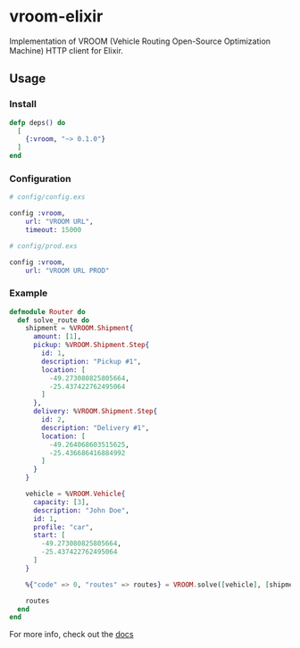 # vroom-elixir

Implementation of VROOM (Vehicle Routing Open-Source Optimization Machine) HTTP client for Elixir.

## Usage

### Install

```elixir
defp deps() do
  [
    {:vroom, "~> 0.1.0"}
  ]
end
```

### Configuration

```elixir
# config/config.exs

config :vroom,
    url: "VROOM URL",
    timeout: 15000

# config/prod.exs

config :vroom,
    url: "VROOM URL PROD"
```

### Example

```elixir
defmodule Router do
  def solve_route do
    shipment = %VROOM.Shipment{
      amount: [1],
      pickup: %VROOM.Shipment.Step{
        id: 1,
        description: "Pickup #1",
        location: [
          -49.273080825805664,
          -25.437422762495064
        ]
      },
      delivery: %VROOM.Shipment.Step{
        id: 2,
        description: "Delivery #1",
        location: [
          -49.264068603515625,
          -25.436686416884992
        ]
      }
    }

    vehicle = %VROOM.Vehicle{
      capacity: [3],
      description: "John Doe",
      id: 1,
      profile: "car",
      start: [
        -49.273080825805664,
        -25.437422762495064
      ]
    }

    %{"code" => 0, "routes" => routes} = VROOM.solve([vehicle], [shipment], [], %{g: true})

    routes
  end
end
```

For more info, check out the [docs](https://hexdocs.pm/vroom)
